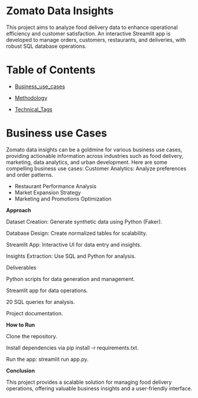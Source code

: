 # Zomato Data Insights

This project aims to analyze food delivery data to enhance operational efficiency and customer satisfaction. An interactive Streamlit app is developed to manage orders, customers, restaurants, and deliveries, with robust SQL database operations.


# Table of Contents

- [Business_use_cases](#Business_use_cases)

- [Methodology](#Methodology)
  
- [Technical_Tags](#Technical_Tags)
  
# Business use Cases

Zomato data insights can be a goldmine for various business use cases, providing actionable information across industries such as food delivery, marketing, data analytics, and urban development. Here are some compelling business use cases:
Customer Analytics: Analyze preferences and order patterns.

- Restaurant Performance Analysis
- Market Expansion Strategy
- Marketing and Promotions Optimization

**Approach**

Dataset Creation: Generate synthetic data using Python (Faker).

Database Design: Create normalized tables for scalability.

Streamlit App: Interactive UI for data entry and insights.

Insights Extraction: Use SQL and Python for analysis.

Deliverables

Python scripts for data generation and management.

Streamlit app for data operations.

20 SQL queries for analysis.

Project documentation.

**How to Run**

Clone the repository.

Install dependencies via pip install -r requirements.txt.

Run the app: streamlit run app.py.

**Conclusion**

This project provides a scalable solution for managing food delivery operations, offering valuable business insights and a user-friendly interface.

